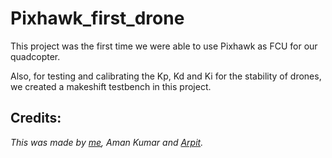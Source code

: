 # Pixhawk_first_drone
This project was the first time we were able to use Pixhawk as FCU for our quadcopter.

Also, for testing and calibrating the Kp, Kd and Ki for the stability of drones, we created a makeshift testbench in this project.

## Credits: 
_This was made by [me](https://chiragkotian.github.io), Aman Kumar and [Arpit](https://github.com/arpitguptagithub)._
